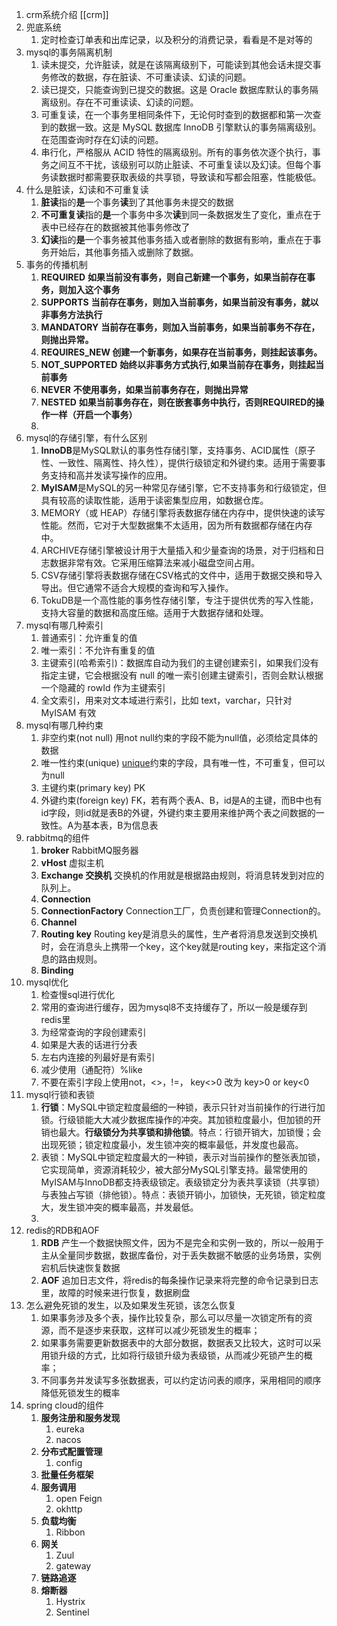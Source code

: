 1. crm系统介绍
		[[crm]]
2. 兜底系统
	1. 定时检查订单表和出库记录，以及积分的消费记录，看看是不是对等的
3. mysql的事务隔离机制
	1. 读未提交，允许脏读，就是在该隔离级别下，可能读到其他会话未提交事务修改的数据，存在脏读、不可重读读、幻读的问题。
	2. 读已提交，只能查询到已提交的数据。这是 Oracle 数据库默认的事务隔离级别。存在不可重读读、幻读的问题。
	3. 可重复读，在一个事务里相同条件下，无论何时查到的数据都和第一次查到的数据一致。这是 MySQL 数据库 InnoDB 引擎默认的事务隔离级别。在范围查询时存在幻读的问题。
	4. 串行化，严格服从 ACID 特性的隔离级别。所有的事务依次逐个执行，事务之间互不干扰，该级别可以防止脏读、不可重复读以及幻读。但每个事务读数据时都需要获取表级的共享锁，导致读和写都会阻塞，性能极低。
5. 什么是脏读，幻读和不可重复读
	1. **脏读**指的**是**一个事务**读**到了其他事务未提交的数据
	2. **不可重复读**指的**是**一个事务中多次**读**到同一条数据发生了变化，重点在于表中已经存在的数据被其他事务修改了
	3. **幻读**指的**是**一个事务被其他事务插入或者删除的数据有影响，重点在于事务开始后，其他事务插入或删除了数据。
6. 事务的传播机制
	1.  **REQUIRED** **如果当前没有事务，则自己新建一个事务，如果当前存在事务，则加入这个事务**
	2. **SUPPORTS** **当前存在事务，则加入当前事务，如果当前没有事务，就以非事务方法执行**
	3. **MANDATORY** **当前存在事务，则加入当前事务，如果当前事务不存在，则抛出异常。**
	4. **REQUIRES_NEW 创建一个新事务，如果存在当前事务，则挂起该事务。**
	5. **NOT_SUPPORTED** **始终以非事务方式执行,如果当前存在事务，则挂起当前事务**
	6. **NEVER** **不使用事务，如果当前事务存在，则抛出异常**
	7. **NESTED** **如果当前事务存在，则在嵌套事务中执行，否则REQUIRED的操作一样（开启一个事务）**
	8. 
7. mysql的存储引擎，有什么区别
	1. **InnoDB**是MySQL默认的事务性存储引擎，支持事务、ACID属性（原子性、一致性、隔离性、持久性），提供行级锁定和外键约束。适用于需要事务支持和高并发读写操作的应用。
	2. **MyISAM**是MySQL的另一种常见存储引擎，它不支持事务和行级锁定，但具有较高的读取性能，适用于读密集型应用，如数据仓库。
	3. MEMORY（或 HEAP）存储引擎将表数据存储在内存中，提供快速的读写性能。然而，它对于大型数据集不太适用，因为所有数据都存储在内存中。
	4. ARCHIVE存储引擎被设计用于大量插入和少量查询的场景，对于归档和日志数据非常有效。它采用压缩算法来减小磁盘空间占用。
	5. CSV存储引擎将表数据存储在CSV格式的文件中，适用于数据交换和导入导出。但它通常不适合大规模的查询和写入操作。
	6. TokuDB是一个高性能的事务性存储引擎，专注于提供优秀的写入性能，支持大容量的数据和高度压缩。适用于大数据存储和处理。
8. mysql有哪几种索引
	1. 普通索引：允许重复的值
	2. 唯一索引：不允许有重复的值
	3. 主键索引(哈希索引)：数据库自动为我们的主键创建索引，如果我们没有指定主键，它会根据没有 null 的唯一索引创建主键索引，否则会默认根据一个隐藏的 rowId 作为主键索引
	4. 全文索引，用来对文本域进行索引，比如 text，varchar，只针对 MyISAM 有效
9. mysql有哪几种约束
	1. 非空约束(not null) 用not null约束的字段不能为null值，必须给定具体的数据
	2. 唯一性约束(unique) [unique](https://so.csdn.net/so/search?q=unique&spm=1001.2101.3001.7020)约束的字段，具有唯一性，不可重复，但可以为null
	3. 主键约束(primary key) PK
	4. 外键约束(foreign key) FK，若有两个表A、B，id是A的主键，而B中也有id字段，则id就是表B的外键，外键约束主要用来维护两个表之间数据的一致性。A为基本表，B为信息表
10. rabbitmq的组件
	1. **broker** RabbitMQ服务器
	2. **vHost** 虚拟主机
	3. **Exchange 交换机** 交换机的作用就是根据路由规则，将消息转发到对应的队列上。
	4. **Connection**
	5. **ConnectionFactory** Connection工厂，负责创建和管理Connection的。
	6. **Channel** 
	7. **Routing key** Routing key是消息头的属性，生产者将消息发送到交换机时，会在消息头上携带一个key，这个key就是routing key，来指定这个消息的路由规则。
	8. **Binding**
11. mysql优化
	1. 检查慢sql进行优化
	2. 常用的查询进行缓存，因为mysql8不支持缓存了，所以一般是缓存到redis里
	3. 为经常查询的字段创建索引
	4. 如果是大表的话进行分表
	5. 左右内连接的列最好是有索引
	6. 减少使用（通配符）%like
	7. 不要在索引字段上使用not，<>，!=， key<>0 改为 key>0 or key<0
12. mysql行锁和表锁
	1. **行锁**：MySQL中锁定粒度最细的一种锁，表示只针对当前操作的行进行加锁。行级锁能大大减少数据库操作的冲突。其加锁粒度最小，但加锁的开销也最大。**行级锁分为共享锁和排他锁**。特点：行锁开销大，加锁慢；会出现死锁；锁定粒度最小，发生锁冲突的概率最低，并发度也最高。
	2. 表锁：MySQL中锁定粒度最大的一种锁，表示对当前操作的整张表加锁，它实现简单，资源消耗较少，被大部分MySQL引擎支持。最常使用的MyISAM与InnoDB都支持表级锁定。表级锁定分为表共享读锁（共享锁）与表独占写锁（排他锁）。特点：表锁开销小，加锁快，无死锁，锁定粒度大，发生锁冲突的概率最高，并发最低。
	3. 
13. redis的RDB和AOF
	1. **RDB** 产生一个数据快照文件，因为不是完全和实例一致的，所以一般用于主从全量同步数据，数据库备份，对于丢失数据不敏感的业务场景，实例宕机后快速恢复数据
	2. **AOF**  追加日志文件，将redis的每条操作记录来将完整的命令记录到日志里，故障的时候来进行恢复，数据刷盘
14. 怎么避免死锁的发生，以及如果发生死锁，该怎么恢复
	1. 如果事务涉及多个表，操作比较复杂，那么可以尽量一次锁定所有的资源，而不是逐步来获取，这样可以减少死锁发生的概率；
	2. 如果事务需要更新数据表中的大部分数据，数据表又比较大，这时可以采用锁升级的方式，比如将行级锁升级为表级锁，从而减少死锁产生的概率；
	3. 不同事务并发读写多张数据表，可以约定访问表的顺序，采用相同的顺序降低死锁发生的概率
15. spring cloud的组件
	1. **服务注册和服务发现**
		1. eureka
		2. nacos
	2. **分布式配置管理**
		1. config
	3. **批量任务框架**
	4. **服务调用**
		1. open Feign
		2. okhttp
	5. **负载均衡**
		1. Ribbon
	6. **网关**
		1. Zuul
		2. gateway
	7. **链路追逐**
	8. **熔断器**
		1. Hystrix
		2. Sentinel

